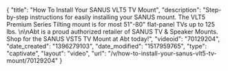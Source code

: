 {
    "title": "How To Install Your SANUS VLT5 TV Mount",
    "description": "Step-by-step instructions for easily installing your SANUS mount. The VLT5 Premium Series Tilting mount is for most 51\"-80\" flat-panel TVs up to 125 lbs. \n\nAbt is a proud authorized retailer of SANUS TV & Speaker Mounts. Shop for the SANUS VST5 TV Mount at Abt today!",
    "videoid": "70129204",
    "date_created": "1396279103",
    "date_modified": "1517959765",
    "type": "captivate",
    "layout": "video",
    "url": "\/v\/how-to-install-your-sanus-vlt5-tv-mount\/70129204"
}